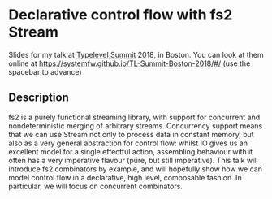 # Declarative control flow with fs2 Stream

Slides for my talk at [Typelevel Summit](https://typelevel.org/event/2018-03-summit-boston/) 2018, in Boston.
You can look at them online at https://systemfw.github.io/TL-Summit-Boston-2018/#/ (use the spacebar to advance)

## Description

fs2 is a purely functional streaming library, with support for concurrent and nondeterministic merging of arbitrary streams. Concurrency support means that we can use Stream not only to process data in constant memory, but also as a very general abstraction for control flow: whilst IO gives us an excellent model for a single effectful action, assembling behaviour with it often has a very imperative flavour (pure, but still imperative). This talk will introduce fs2 combinators by example, and will hopefully show how we can model control flow in a declarative, high level, composable fashion. In particular, we will focus on concurrent combinators.
